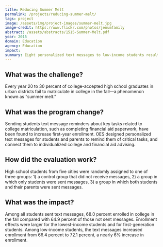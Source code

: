 ```yaml
---
title: Reducing Summer Melt
permalink: /projects/reducing-summer-melt/
tags: project
image: /assets/img/project-images/summer-melt.jpg
image-credit: https://www.flickr.com/photos/jenumfamily
abstract: /assets/abstracts/1515-Summer-Melt.pdf
year: 2015
domain: Education
agency: Education
impact:
summary: Eight personalized text messages to low-income students resulted in a nearly 9% increase in college enrollment.
---
```

## What was the challenge?

Every year 20 to 30 percent of college-accepted high school graduates in urban districts fail to matriculate in college in the fall—a phenomenon known as “summer melt.”

## What was the program change?

Sending students text message reminders about key tasks related to college matriculation, such as completing financial aid paperwork, have been found to increase first-year enrollment. OES designed personalized text messages for students and parents to remind them of critical tasks, and connect them to individualized college and financial aid advising.

## How did the evaluation work?

High school students from five cities were randomly assigned to one of three groups: 1) a control group that did not receive messages, 2) a group in which only students were sent messages, 3) a group in which both students and their parents were sent messages.

## What was the impact?

Among all students sent text messages, 68.0 percent enrolled in college in the fall compared with 64.9 percent of those not sent messages. Enrollment effects were larger for the lowest-income students and for first-generation students. Among low-income students, the text messages increased enrollment from 66.4 percent to 72.1 percent, a nearly 6% increase in enrollment.
